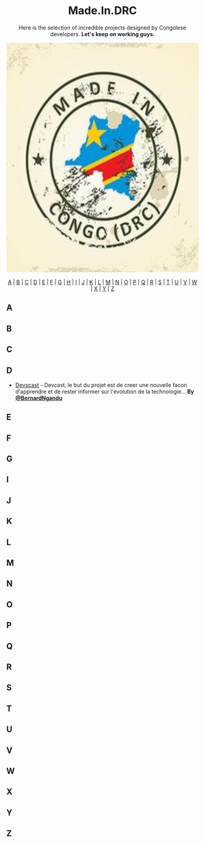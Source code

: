 <h1 align="center">
  Made.In.DRC
</h1>
<p align="center">
Here is the selection of incredible projects designed by Congolese developers.
<strong>Let's keep on working guys.</strong></p>

<img src="img/9d4bb757d30d6e75207896842f7cd884--congo-kinshasa-vector-vector.jpg" height="600em" />

<p align="center">
  <a href="#A">A</a> | <a href="#B">B</a> | <a href="#C">C</a> | <a href="#D">D</a> | <a href="#E">E</a> | <a href="#F">F</a> | <a href="#G">G</a> | <a href="#H">H</a> | <a href="#I">I</a> | <a href="#J">J</a> | <a href="#K">K</a> | <a href="#L">L</a> | <a href="#M">M</a> | <a href="#N">N</a> | <a href="#O">O</a> | <a href="#P">P</a> | <a href="#Q">Q</a> | <a href="#R">R</a> | <a href="#S">S</a> | <a href="#T">T</a> | <a href="#U">U</a> | <a href="#V">V</a> | <a href="#W">W</a> | <a href="#X">X</a> | <a href="#Y">Y</a> | <a href="#Z">Z</a>
</p>

## <a name="A"> </a>A

## <a name="B"> </a>B

## <a name="C"> </a>C

## <a name="D"> </a>D

* [Devscast](https://github.com/itotafrica/devscast-backend) - Devcast, le but du projet est de creer une nouvelle facon d'apprendre et de rester informer sur l'evolution de la technologie...  **By [@BernardNgandu](https://twitter.com/bernardngandu)**

## <a name="E"> </a>E

## <a name="F"> </a>F

## <a name="G"> </a>G

## <a name="I"> </a>I

## <a name="J"> </a>J

## <a name="K"> </a>K

## <a name="L"> </a>L

## <a name="M"> </a>M

## <a name="N"> </a>N

## <a name="O"> </a>O

## <a name="P"> </a>P

## <a name="Q"> </a>Q

## <a name="R"> </a>R

## <a name="S"> </a>S

## <a name="T"> </a>T

## <a name="U"> </a>U

## <a name="V"> </a>V

## <a name="W"> </a>W

## <a name="X"> </a>X

## <a name="Y"> </a>Y

## <a name="Z"> </a>Z
